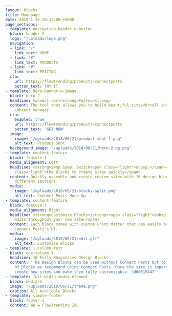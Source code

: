 ```yaml
---
layout: blocks
title: Homepage
date: 2019-1-25 10:12:00 +0000
page_sections:
- template: navigation-header-w-button
  block: header-2
  logo: "/uploads/logo.png"
  navigation:
  - link: "/"
    link_text: HOME
  - link: "#"
    link_text: PRODUCTS
  - link: "#"
    link_text: PRICING
  cta:
    url: https://flowtrending/products/connectposts
    button_text: TRY IT
- template: hero-banner-w-image
  block: hero-2
  headline: Connect <br><strong>Posts</strong>
  content: The tool that allows you to build beautiful sites<br>all inside Social 's
    content manager.
  cta:
    enabled: true
    url: https://flowtrending/products/connectposts
    button_text: 'GET NOW'
  image:
    image: "/uploads/2018/06/21/product-shot-1.png"
    alt_text: Product Shot
  background_image: "/uploads/2018/06/21/hero-2-bg.png"
- template: content-feature
  block: feature-1
  media_alignment: Left
  headline: <strong>Swap &amp; Switch<span class="light">&nbsp;</span></strong><span
    class="light">the Blocks to create sites quickly</span>
  content: Quickly assemble and create custom sites with 16 design blocks for seven
    different sections.
  media:
    image: "/uploads/2018/06/21/blocks-split.png"
    alt_text: Connect Posts Mock-Up
- template: content-feature
  block: feature-1
  media_alignment: Right
  headline: <strong>Customize Blocks</strong><span class="light">&nbsp;to make quick
    edits throughout your new site</span>
  content: Each block comes with custom Front Matter that can easily be edited in
    Connect Posts's UI.
  media:
    image: "/uploads/2018/06/21/edit.gif"
    alt_text: Customize Blocks
- template: 1-column-text
  block: one-column-1
  headline: 16 Fully Responsive Design Blocks
  content: "The Design Blocks can be used without Connect Posts but to harness the power
    of Blocks we recommend using Connect Posts. Once the site is imported you can immediately
    create new sites and make them fully customizable. \U0001F447"
- template: full-width-media-element
  block: media-1
  image: "/uploads/2018/06/21/theme.png"
  caption: All Available Blocks
- template: simple-footer
  block: footer-1
  content: We ❤︎ FlowTrending INC
---
```

